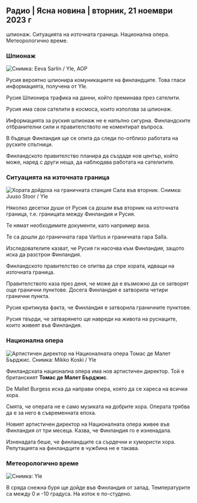 ## Радио \| Ясна новина \| вторник, 21 ноември 2023 г

шпионаж. Ситуацията на източната граница. Национална опера. Метеорологично време.

### Шпионаж

![ Снимка: Eeva Sarlin / Yle, AOP](https://images.cdn.yle.fi/image/upload/c_crop,h_562,w_1000,x_0,y_32/ar_1.7777777777777777,c_fill,g_faces,h_675,w_1200/dpr_1.0/q_auto:eco/f_auto/fl_lossy/v1700569701/39-1204215655ca2203557b)

Русия вероятно шпионира комуникациите на финландците. Това гласи информацията, получена от Yle.

Русия Шпионира трафика на данни, който преминава през сателити.

Русия има свои сателити в космоса, които използва за шпионаж.

Информацията за руския шпионаж не е напълно сигурна. Финландските отбранителни сили и правителството не коментират въпроса.

В бъдеще Финландия ще се опита да следи по-отблизо работата на руските спътници.

Финландското правителство планира да създаде нов център, който може, наред с други неща, да наблюдава работата на сателитите.

### Ситуацията на източната граница

![Хората дойдоха на граничната станция Сала във вторник. Снимка: Juuso Stoor / Yle](https://images.cdn.yle.fi/image/upload/c_crop,h_2515,w_4470,x_0,y_0/ar_1.7777777777777777,c_fill,g_faces,h_675,w_1200/dpr_1.0/q_auto:eco/f_auto/fl_lossy/v1700575368/39-1203513655b5b4d432e9)

Няколко десетки души от Русия са дошли във вторник на източната граница, т.е. границата между Финландия и Русия.

Те нямат необходимите документи, като например виза.

Те са дошли до граничната гара Vartius и граничната гара Salla.

Изследователите казват, че Русия ги насочва към Финландия, защото иска да разстрои Финландия.

Финландското правителство се опитва да спре хората, идващи на източната граница.

Правителството каза през деня, че може да е възможно да се затворят още гранични пунктове. Досега Финландия е затворила четири гранични пункта.

Русия критикува факта, че Финландия е затворила граничните пунктове.

Русия твърди, че затварянето ще навреди на живота на руснаците, които живеят във Финландия.

### Национална опера

![Артистичен директор на Националната опера Томас де Малет Бърджис. Снимка: Mikko Koski / Yle](https://images.cdn.yle.fi/image/upload/c_crop,h_3078,w_5472,x_0,y_570/ar_1.7777777777777777,c_fill,g_faces,h_675,w_1200/dpr_1.0/q_auto:eco/f_auto/fl_lossy/v1699350873/39-1196938654a091844d91)

Финландската национална опера има нов артистичен директор. Той е британският **Томас де Малет Бърджис**.

De Mallet Burgess иска да направи опера, която да се хареса на всички хора.

Смята, че операта не е само музиката на добрите хора. Операта трябва да е за него в съвременната епоха.

Новият артистичен директор на Националната опера живее във Финландия от три месеца. Казва, че Финландия го е изненадала.

Изненадата беше, че финландците са сърдечни и хумористи хора. Репутацията на финландците в чужбина не е такава.

### Метеорологично време

![ Снимка: Yle](https://images.cdn.yle.fi/image/upload/c_crop,h_1080,w_1919,x_0,y_0/ar_1.7777777777777777,c_fill,g_faces,h_675,w_1200/dpr_1.0/q_auto:eco/f_auto/fl_lossy/v1700579363/39-1204521655cc80468754)

В сряда снежна буря ще дойде във Финландия от запад. Температурите са между 0 и -10 градуса. На изток е по-студено.